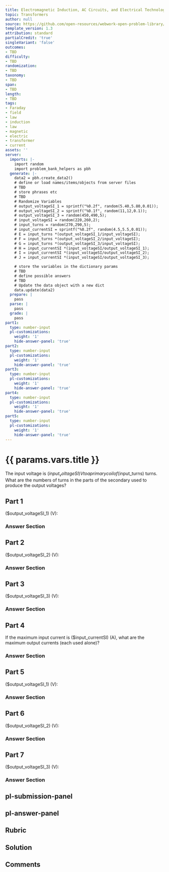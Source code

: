 ```yaml
---
title: Electromagnetic Induction, AC Circuits, and Electrical Technologies
topic: Transformers
author: null
source: https://github.com/open-resources/webwork-open-problem-library/tree/master/Contrib/BrockPhysics/College_Physics_Urone/23.Electromagnetic_Induction_AC_Circuits_and_Electrical_Technologies/23-07.Transformers/NU_U17_23_07_006.pg
template_version: 1.3
attribution: standard
partialCredit: 'true'
singleVariant: 'false'
outcomes:
- TBD
difficulty:
- TBD
randomization:
- TBD
taxonomy:
- TBD
span:
- TBD
length:
- TBD
tags:
- Faraday
- field
- law
- induction
- law
- magnetic
- electric
- transformer
- current
assets: ''
server:
  imports: |-
    import random
    import problem_bank_helpers as pbh
  generate: |-
    data2 = pbh.create_data2()
    # define or load names/items/objects from server files
    # TBD
    # store phrases etc
    # TBD
    # Randomize Variables
    # output_voltageSI_1 = sprintf("%0.2f", random(5.40,5.80,0.01));
    # output_voltageSI_2 = sprintf("%0.1f", random(11,12,0.1));
    # output_voltageSI_3 = random(450,490,5);
    # input_voltageSI = random(220,260,2);
    # input_turns = random(270,290,5);
    # input_currentSI = sprintf("%0.2f", random(4.5,5.5,0.01));
    # E = input_turns *(output_voltageSI_1/input_voltageSI);
    # F = input_turns *(output_voltageSI_2/input_voltageSI);
    # G = input_turns *(output_voltageSI_3/input_voltageSI);
    # H = input_currentSI *(input_voltageSI/output_voltageSI_1);
    # I = input_currentSI *(input_voltageSI/output_voltageSI_2);
    # J = input_currentSI *(input_voltageSI/output_voltageSI_3);

    # store the variables in the dictionary params
    # TBD
    # define possible answers
    # TBD
    # Update the data object with a new dict
    data.update(data2)
  prepare: |
    pass
  parse: |
    pass
  grade: |
    pass
part1:
  type: number-input
  pl-customizations:
    weight: '1'
    hide-answer-panel: 'true'
part2:
  type: number-input
  pl-customizations:
    weight: '1'
    hide-answer-panel: 'true'
part3:
  type: number-input
  pl-customizations:
    weight: '1'
    hide-answer-panel: 'true'
part4:
  type: number-input
  pl-customizations:
    weight: '1'
    hide-answer-panel: 'true'
part5:
  type: number-input
  pl-customizations:
    weight: '1'
    hide-answer-panel: 'true'
---
```


# {{ params.vars.title }} 


The input voltage is ($input_voltageSI) V to a primary coil of ($input_turns) turns. What are the numbers of turns in the parts of the secondary used to produce the output voltages?

## Part 1 
($output_voltageSI_1) (V): 


 ### Answer Section

## Part 2 
($output_voltageSI_2) (V): 


 ### Answer Section

## Part 3 
($output_voltageSI_3) (V): 


 ### Answer Section

## Part 4 
If the maximum input current is ($input_currentSI) (A), what are the maximum output currents (each used alone)? 


 ### Answer Section

## Part 5 
($output_voltageSI_1) (V): 


 ### Answer Section

## Part 6 
($output_voltageSI_2) (V): 


 ### Answer Section

## Part 7 
($output_voltageSI_3) (V): 


 ### Answer Section


## pl-submission-panel 


## pl-answer-panel 


## Rubric 


## Solution 


## Comments 


